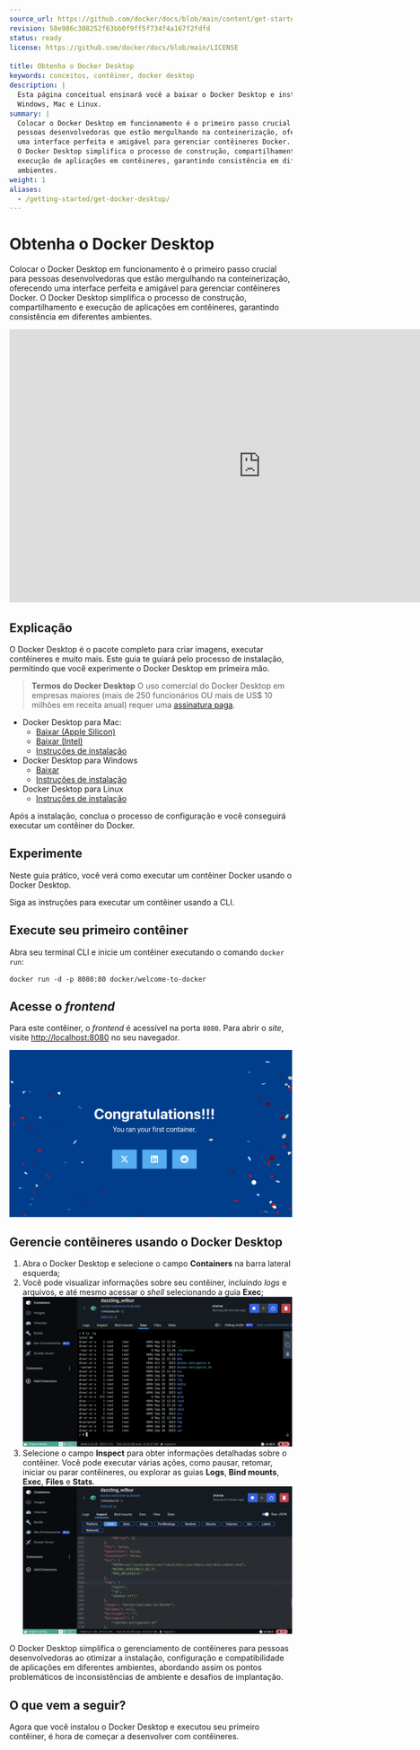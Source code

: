 ```yaml
---
source_url: https://github.com/docker/docs/blob/main/content/get-started/introduction/get-docker-desktop.md
revision: 50e986c308252f63bb0f9ff5f734f4a167f2fdfd
status: ready
license: https://github.com/docker/docs/blob/main/LICENSE

title: Obtenha o Docker Desktop
keywords: conceitos, contêiner, docker desktop
description: |
  Esta página conceitual ensinará você a baixar o Docker Desktop e instalá-lo no
  Windows, Mac e Linux.
summary: |
  Colocar o Docker Desktop em funcionamento é o primeiro passo crucial para
  pessoas desenvolvedoras que estão mergulhando na conteinerização, oferecendo
  uma interface perfeita e amigável para gerenciar contêineres Docker.
  O Docker Desktop simplifica o processo de construção, compartilhamento e
  execução de aplicações em contêineres, garantindo consistência em diferentes
  ambientes.
weight: 1
aliases:
  - /getting-started/get-docker-desktop/
---
```


# Obtenha o Docker Desktop

Colocar o Docker Desktop em funcionamento é o primeiro passo crucial para
pessoas desenvolvedoras que estão mergulhando na conteinerização, oferecendo uma
interface perfeita e amigável para gerenciar contêineres Docker.
O Docker Desktop simplifica o processo de construção, compartilhamento e
execução de aplicações em contêineres, garantindo consistência em diferentes
ambientes.

<iframe width="895" height="487" src="https://www.youtube.com/embed/C2bPVhiNU-0"
        title="Conceitos do Docker: Obtenha o Docker Desktop"
        frameborder="0"
        allow="accelerometer; autoplay; clipboard-write; encrypted-media;
          gyroscope; picture-in-picture; web-share"
        referrerpolicy="strict-origin-when-cross-origin"
        allowfullscreen></iframe>

## Explicação

O Docker Desktop é o pacote completo para criar imagens, executar contêineres e
muito mais.
Este guia te guiará pelo processo de instalação, permitindo que você experimente
o Docker Desktop em primeira mão.

> **Termos do Docker Desktop**
> O uso comercial do Docker Desktop em empresas maiores (mais de 250
> funcionários OU mais de US$ 10 milhões em receita anual) requer uma
> [assinatura paga](https://www.docker.com/pricing/?_gl=1*1nyypal*_ga*MTYxMTUxMzkzOS4xNjgzNTM0MTcw*_ga_XJWPQMJYHQ*MTcxNjk4MzU4Mi4xMjE2LjEuMTcxNjk4MzkzNS4xNy4wLjA.).

* Docker Desktop para Mac:
    * [Baixar (Apple Silicon)](https://desktop.docker.com/mac/main/arm64/Docker.dmg?utm_source=docker&utm_medium=webreferral&utm_campaign=docs-driven-download-mac-arm64)
    * [Baixar (Intel)](https://desktop.docker.com/mac/main/amd64/Docker.dmg?utm_source=docker&utm_medium=webreferral&utm_campaign=docs-driven-download-mac-amd64)
    * [Instruções de instalação](../../manuals/desktop/install/mac-install.md)
* Docker Desktop para Windows
    * [Baixar](https://desktop.docker.com/win/main/amd64/Docker%20Desktop%20Installer.exe?utm_source=docker&utm_medium=webreferral&utm_campaign=docs-driven-download-windows)
    * [Instruções de instalação](../../manuals/desktop/install/windows-install.md)
* Docker Desktop para Linux
    * [Instruções de instalação](../../manuals/desktop/install/linux/index.md)

Após a instalação, conclua o processo de configuração e você conseguirá executar
um contêiner do Docker.

## Experimente

Neste guia prático, você verá como executar um contêiner Docker usando o Docker
Desktop.

Siga as instruções para executar um contêiner usando a CLI.

## Execute seu primeiro contêiner

Abra seu terminal CLI e inicie um contêiner executando o comando `docker run`:

```shell
docker run -d -p 8080:80 docker/welcome-to-docker
```

## Acesse o _frontend_

Para este contêiner, o _frontend_ é acessível na porta `8080`.
Para abrir o _site_, visite [http://localhost:8080](http://localhost:8080) no
seu navegador.

![Captura de tela da página inicial do servidor _web_ Nginx, vinda do contêiner em execução](../conceitos-do-docker/o-basico/images/access-the-frontend.webp?border=true)

## Gerencie contêineres usando o Docker Desktop

1. Abra o Docker Desktop e selecione o campo **Containers** na barra lateral
   esquerda;
2. Você pode visualizar informações sobre seu contêiner, incluindo _logs_ e
   arquivos, e até mesmo acessar o _shell_ selecionando a guia **Exec**;
   ![Captura de tela do exec no contêiner em execução no Docker Desktop](images/exec-into-docker-container.webp?border=true)
3. Selecione o campo **Inspect** para obter informações detalhadas sobre o
   contêiner.
   Você pode executar várias ações, como pausar, retomar, iniciar ou parar
   contêineres, ou explorar as guias **Logs**, **Bind mounts**, **Exec**,
   **Files** e **Stats**.
   ![Captura de tela da inspeção do contêiner em execução no Docker Desktop](images/inspecting-container.webp?border=true)

O Docker Desktop simplifica o gerenciamento de contêineres para pessoas
desenvolvedoras ao otimizar a instalação, configuração e compatibilidade de
aplicações em diferentes ambientes, abordando assim os pontos problemáticos de
inconsistências de ambiente e desafios de implantação.

## O que vem a seguir?

Agora que você instalou o Docker Desktop e executou seu primeiro contêiner, é
hora de começar a desenvolver com contêineres.
